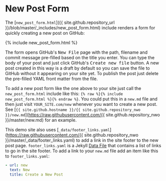 New Post Form
=============

The [`new_post_form.html`]({{ site.github.repository_url }}/blob/master/_includes/new_post_form.html) include renders a form
for quickly creating a new post on GitHub:

{% include new_post_form.html %}

The form opens GitHub's <samp>New File</samp> page with the path, filename and commit message pre-filled based on the title you enter.
You can type the body of your post and just click GitHub's <kbd>Create new file</kbd> button. A new post created in this way
is a draft by default so you can save the file to GitHub without it appearing on your site yet.
To publish the post just delete the pre-filled YAML front matter from the file.

To add a new post form like the one above to your site just call the `new_post_form.html` include like this:
`{% raw %}{% include new_post_form.html %}{% endraw %}`. You could put this in a `new.md` file and then just visit
`YOUR_SITE.com/new` whenever you want to create a new post. See
[`{{ site.github.hostname }}/{{ site.github.repository_nwo }}/new.md`](https://raw.githubusercontent.com/{{ site.github.repository_nwo }}/master/new.md)
for an example.

This demo site also uses [`_data/footer_links.yaml`](https://raw.githubusercontent.com/{{ site.github.repository_nwo }}/master/_data/footer_links.yaml)
to add a link in the site footer to the new post page. `footer_links.yaml` is a
Jekyll [Data File](https://jekyllrb.com/docs/datafiles/) that contains a list
of links to go in the site footer. To add a link to your `new.md` file add an
item like this to `footer_links.yaml`:

```yaml
- url: new
  text: New
  title: Create a New Post
```
